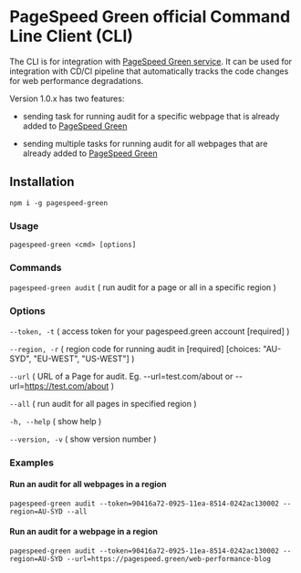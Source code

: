 # PageSpeed Green official Command Line Client (CLI)

The CLI is for integration with [PageSpeed Green service](https://pagespeed.green). It can be used for integration with CD/CI pipeline that automatically tracks the code changes for web performance degradations.

Version 1.0.x has two features:

- sending task for running audit for a specific webpage that is already added to [PageSpeed Green](https://pagespeed.green)

- sending multiple tasks for running audit for all webpages that are already added to [PageSpeed Green](https://pagespeed.green)

## Installation

`npm i -g pagespeed-green`

### Usage

`pagespeed-green <cmd> [options]`

### Commands

  `pagespeed-green audit` ( run audit for a page or all in a specific region )

### Options

  `--token, -t`    ( access token for your pagespeed.green account [required] )

  `--region, -r`   ( region code for running audit in [required] [choices: "AU-SYD", "EU-WEST", "US-WEST"] )

  `--url`         ( URL of a Page for audit. Eg. --url=test.com/about or --url=https://test.com/about )

  `--all`         ( run audit for all pages in specified region )

  `-h, --help`    ( show help )

  `--version, -v` ( show version number )

### Examples

#### Run an audit for all webpages in a region

  `pagespeed-green audit --token=90416a72-0925-11ea-8514-0242ac130002 --region=AU-SYD --all`

#### Run an audit for a webpage in a region

  `pagespeed-green audit --token=90416a72-0925-11ea-8514-0242ac130002 --region=AU-SYD --url=https://pagespeed.green/web-performance-blog`

